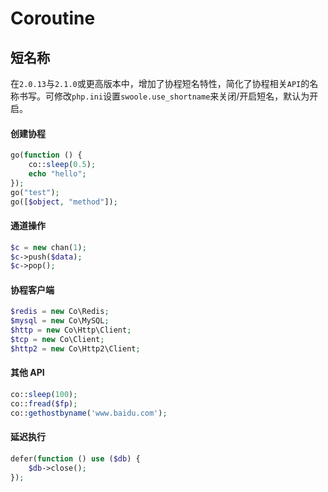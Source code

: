 # Coroutine

短名称
----
在`2.0.13`与`2.1.0`或更高版本中，增加了协程短名特性，简化了协程相关`API`的名称书写。可修改`php.ini`设置`swoole.use_shortname`来关闭/开启短名，默认为开启。

#### 创建协程
```php
go(function () {
	co::sleep(0.5);
	echo "hello";
});
go("test");
go([$object, "method"]);
```

#### 通道操作
```php
$c = new chan(1);
$c->push($data);
$c->pop();
```

#### 协程客户端
```php
$redis = new Co\Redis;
$mysql = new Co\MySQL;
$http = new Co\Http\Client;
$tcp = new Co\Client;
$http2 = new Co\Http2\Client;
```

#### 其他 API
```php
co::sleep(100);
co::fread($fp);
co::gethostbyname('www.baidu.com');
```

#### 延迟执行
```php
defer(function () use ($db) {
    $db->close();
});
```